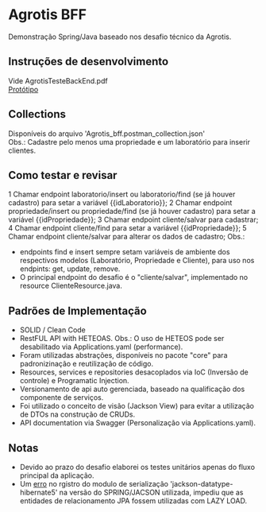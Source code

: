 # Agrotis BFF
Demonstração Spring/Java baseado nos desafio técnico da Agrotis.

## Instruções de desenvolvimento
Vide AgrotisTesteBackEnd.pdf  
[Protótipo](https://www.figma.com/proto/PXi5PcZWks8Z7veqA8WU30/Agrotis-Teste-(Front-end)?node-id=1%3A760&starting-point-node-id=1%3A760) 

## Collections
Disponíveis do arquivo 'Agrotis_bff.postman_collection.json'  
Obs.: Cadastre pelo menos uma propriedade e um laboratório para inserir clientes.

## Como testar e revisar
 1 Chamar endpoint laboratorio/insert ou  laboratorio/find (se já houver cadastro) para setar a variável {{idLaboratorio}};
 2 Chamar endpoint propriedade/insert ou  propriedade/find (se já houver cadastro) para setar a variável {{idPropriedade}};
 3 Chamar endpoint cliente/salvar para cadastrar;
 4 Chamar endpoint cliente/find para setar a variável {{idPropriedade}};
 5 Chamar endpoint cliente/salvar para alterar os dados de cadastro;
 Obs.:  
 - endpoints find e insert sempre setam variáveis de ambiente dos respectivos modelos (Laboratório, Propriedade e Cliente), para uso nos endpints: get, update, remove.
 - O principal endpoint do desafio é o "cliente/salvar", implementado no resource ClienteResource.java.

## Padrões de Implementação
 - SOLID / Clean Code
 - RestFUL API with HETEOAS. Obs.: O uso de HETEOS pode ser desabilitado via Applications.yaml (performance).
 - Foram utilizadas abstrações, disponíveis no pacote "core" para padronizinação e reutilização de código.
 - Resources, services e repositories desacoplados via IoC (Inversão de controle) e Programatic Injection.
 - Versionamento de api auto gerenciada, baseado na qualificação dos componente de serviços.
 - Foi utilizado o conceito de visão (Jackson View) para evitar a utilização de DTOs na construção de CRUDs.   
 - API documentation via Swagger (Personalização via Applications.yaml).
 
 ## Notas
 - Devido ao prazo do desafio elaborei os testes unitários apenas do fluxo principal da aplicação. 
 - Um [erro](https://stackoverflow.com/questions/61656985/jackson-module-not-registered-after-update-to-spring-boot-2) no rgistro do modulo de serialização 'jackson-datatype-hibernate5' na versão do SPRING/JACSON utilizada, impediu que as entidades de relacionamento JPA fossem utilizadas com LAZY LOAD.